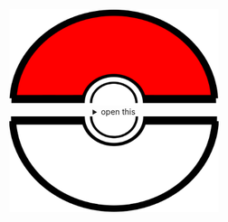 <div align="center">
  <a href="#"><img src="assets/pokeball-top.png" width="370px" height="170px"></a>
  <details>
    <summary>open this</summary>
    <a href="#"><img src="assets/bitmoji.png" width="150"></a> <br>
    <a href="#"><img src="assets/typing.svg"></a>
    <details open>
      <summary>About me</summary>
      <div align="center">
   
  ✨ Learn more about me on [oyepriyansh.github.io](https://oyepriyansh.github.io). <br>
  💌 You can reach me via email at [priyanshprajapat@duck.com](mailto:priyanshprajapat@duck.com).
</div>
  <a href="https://twitter.com/oyepriyansh" target="blank"><img align="center" src="https://priyan.sh.gg/assets/github/readme/twitter.svg" alt="Priyansh's X handle" title="X"/></a>
  <a href="https://linkedin.com/in/priyanshprajapat" target="blank"><img align="center" src="https://oyepriyansh.pages.dev/assets/github/readme/linkedin.svg" alt="Priyansh's Linkedin handle" title="Linkedin"/></a> 
  <a href="https://instagram.com/oyepriyansh" target="blank"><img align="center" src="https://oyepriyansh.pages.dev/assets/github/readme/instagram.svg" alt="Priyansh's Instagram handle" title="Instagram"/></a>
  <a href="https://discord.com/invite/AeAjegXn6D" target="blank"><img align="center" src="https://oyepriyansh.pages.dev/assets/github/readme/discord.svg" alt="DevArna Discord invite" title="Discord"/></a>
      <div align="left">

```javascript
/**
 * Represents me.
 * @constructor
 * @param {string} languages - Hindi, Gujrati, English.
 * @param {string} hobbies - Cricket, Music, Gaming.
 * @param {string} interests - DiscordJS, Open Source, Javascript, Java.
 * @param {Date} birthday - 28th of May.
 */
```
  </div>
</details>


<details open>
  <summary>Discord Status</summary>
  <div>
    <a href="https://discord.com/users/838764339942785051" target="_blank">
      <img src="https://oyepriyansh.pages.dev/9d5grh" width="355px">
    </a> <br>
  </div>
</details><details open>
  <summary>GitHub Stats</summary>

  <a href="#"><img src="github_stats.svg" width="355px"></a><br>

</details>


<details open>
  <summary>Recent Activity</summary>

<!--RECENT_ACTIVITY:start-->
![fork_repo](https://oyepriyansh.pages.dev/i/octicons/ForkedRepository.svg) [oyepriyansh/kanadojo](https://github.com/oyepriyansh/kanadojo) **|** [oyepriyansh/kanadojo](https://github.com/oyepriyansh/kanadojo)<br>
![pr_closed](https://oyepriyansh.pages.dev/i/octicons/PullRequestClosed.svg) [#54](undefined) **|** [is-a-software/is-a-software](https://github.com/is-a-software/is-a-software)<br>
![pr_opened](https://oyepriyansh.pages.dev/i/octicons/PullRequestOpened.svg) [#53](undefined) **|** [is-a-software/is-a-software](https://github.com/is-a-software/is-a-software)<br>
![pr_opened](https://oyepriyansh.pages.dev/i/octicons/PullRequestOpened.svg) [#52](undefined) **|** [is-a-software/is-a-software](https://github.com/is-a-software/is-a-software)<br>
![new_release](https://oyepriyansh.pages.dev/i/octicons/Release.svg) [v1.0](https://github.com/is-a-software/is-a-software/releases/tag/v1.0) **|** [is-a-software/is-a-software](https://github.com/is-a-software/is-a-software)<br>
![pr_closed](https://oyepriyansh.pages.dev/i/octicons/PullRequestClosed.svg) [#7](undefined) **|** [oyepriyansh/.well-known](https://github.com/oyepriyansh/.well-known)<br>
![issue_closed](https://oyepriyansh.pages.dev/i/octicons/IssueClosed.svg) [#48](https://github.com/PriyanshOrg/join/issues/48) **|** [PriyanshOrg/join](https://github.com/PriyanshOrg/join)<br>
![issue_closed](https://oyepriyansh.pages.dev/i/octicons/IssueClosed.svg) [#1](https://github.com/PriyanshOrg/PriyanshOrg.github.io/issues/1) **|** [PriyanshOrg/PriyanshOrg.github.io](https://github.com/PriyanshOrg/PriyanshOrg.github.io)<br>
![pr_opened](https://oyepriyansh.pages.dev/i/octicons/PullRequestOpened.svg) [#1](undefined) **|** [oyepriyansh/oyepriyansh.github.io](https://github.com/oyepriyansh/oyepriyansh.github.io)<br>
<!--RECENT_ACTIVITY:end-->

</details>

</details>
  <a href="#"><img src="assets/pokeball-bottom.png" width="370px" height="170px"></a>
</div>
